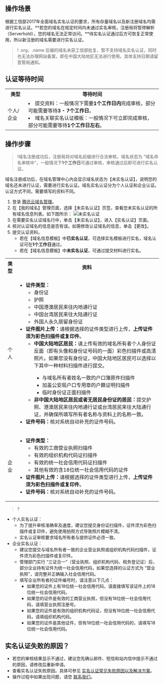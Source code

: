 ## 操作场景

根据工信部2017年全面域名实名认证的要求，所有存量域名以及新注册域名均需进行实名认证。**若您的域名在规定时间内未通过实名审核，注册局将暂停解析（Serverhold），您的域名无法正常访问。**待实名认证通过后方可恢复正常使用，所以新注册的域名需要进行实名认证。

>!  .org、.name 后缀的域名未获工信部批复，暂不支持域名实名认证，同时也无法办理网站备案，即在中国大陆地区无法进行使用。具体支持日期请留意管局通知。


## 认证等待时间
<table>
<tr>
<th>类型</th>
<th>等待时间</th>
</tr>
<tr>
<td>个人/企业</td>
<td><li>提交资料：一般情况下需要<strong>1个工作日内</strong>完成审核，部分可能需要等待<strong>3 - 7个工作日</strong>。</li><li>域名关联实名认证模板：一般情况下可立即完成审核，部分可能需要等待<strong>1个工作日左右</strong>。</li></td>
</tr>
</table>

## 操作步骤
>!域名注册成功后，注册局将对域名前缀进行合法审核，域名状态为 “域名命名审核中”，一般情况下**1个工作日**可通过审核，审核通过后即可进行实名认证。
>
域名注册成功后，在域名管理中心内会显示域名状态为【未实名认证】，说明您的域名还未进行认证，需要进行实名认证。域名实名认证分为个人认证和企业认证。认证方式不同，需要填写的资料不同。

1. 登录 [腾讯云域名管理](https://console.cloud.tencent.com/domain)。
2. 在【我的域名】管理页面，选择【未实名认证】页签，查看您未实名认证的所有域名信息列表。如下图所示：
![未实名认证](https://main.qcloudimg.com/raw/bbc5e5eeef404416661bdb54291c66f9.png)
3. 在需要实名认证域名行中，单击【未实名认证】，进入【实名认证】页面。
4. 核对认证域名的信息是否有误。如需修改认证域名的信息，单击【更改】。
5. 提交认证资料。
   - 若在【域名信息模板】中**已实名认证**，可选择实名模板进行实名，域名认证可在**1个工作日**通过。
   - 若在【域名信息模板】中**未实名认证**，可通过提交材料进行实名。 
<table>
<tr>
<th style="width:5%">类型</th>
<th>资料</th>
</tr>
<tr>
<td>个人</td>
<td><ul><li><strong>证件类型：</strong><ul>
    <li>身份证</li>
    <li>护照</li>
		<li>中国港澳居民来往内地通行证</li>
		<li>中国台湾居民来往大陆通行证</li>
		<li>外国人永久居留身份证</li>
    </ul></li>
		<li><strong>证件图片上传：</strong>请根据选择的证件类型进行上传，<strong>上传证件须为彩色扫描件或复印件</strong>。
		<ul><li><strong>中国大陆地区居民：</strong>请上传有效的域名所有者个人身份证反面（即有头像和身份证号码的一面）彩色扫描件或高清照片。如果您没有身份证，中国大陆地区居民可以选择以下其中一种材料扫描件进行提交。</li>
		<ul><li>与域名所有者姓名一致的户口簿原件扫描件</li>
		<li>加盖公安局户口专用章的户籍证明扫描件</li>
		<li>临时身份证正面扫描件</li></ul><li><strong>非中国大陆地区居民或者无居民身份证的居民：</strong>提交护照、港澳居民来往内地通行证或台湾居民来往大陆通行证，并确保所填写所有者名称与资料上的名称一致。</li></ul></li><li><strong>证件号码：</strong>核对系统自动补充的证件号码。</li></ul></td>
</tr>
<tr>
<td>企业</td>
<td><ul><li><strong>证件类型：</strong><ul>
    <li>有效的工商营业执照扫描件</li>
    <li>有效的组织机构代码证扫描件</li>
		<li>有效的统一社会信用代码证扫描件</li>
		<li>其他有效的含18位统一社会信用代码的证件</li>
    </ul></li><li><strong>证件图片上传：</strong>请根据选择的证件类型进行上传，<strong>上传证件须为彩色扫描件或复印件</strong>。</li><li><strong>证件号码：</strong>核对系统自动补充的证件号码。</li></ul></td>
</tr>
</table>

>?
 - 个人实名认证：
    - 为了提升审核准确率及速度，建议您提交身份证扫描件，证件须为彩色扫描件或复印件，避免使用拍照方式导致照片模糊不清。
    - 实名认证审核要求域名所有者与提供证件必须一致。
 - 企业实名认证：
    - 建议您提交与域名所有者一致的企业营业执照或组织机构代码扫描件，证件须为彩色扫描件或复印件。
    - 管理部门实行 “三证合一”（营业执照、组织机构代码、税务登记证）后，部分企业持有证件为统一社会信用代码，如果您选择的认证方式为 “营业执照”，请完整并正确输入社会信用代码。
    - 填写企业所有者的证件编号时，请注意以下几点：
      - 如果您的证件上有18位统一社会信用代码，请直接填写该证件上的18位统一社会信用代码。
      - 如果您的证件是有效的工商营业执照，但没有18位统一社会信用代码，请填营业执照注册号。
      - 如果您的证件是有效的组织机构代码证，但没有18位统一社会信用代码，请填组织机构代码。
      - 如果您的证件是其他证件，但有18位统一社会信用代码的，请填写18位统一社会信用代码。



## 实名认证失败的原因？
- 若您的审核结果显示不通过，建议您先确认邮件、短信和站内信中提示不通过的原因，请修改后重新申请。
- 查看实名认证失败原因。具体可参见 [实名认证常见失败原因以及解决方案](https://cloud.tencent.com/document/product/242/36331)。
- 操作过程中如果出现问题，请您 [联系我们](https://cloud.tencent.com/document/product/242/34629)。

